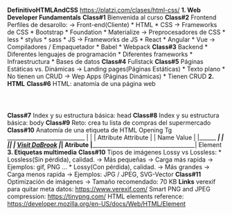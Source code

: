 **DefinitivoHTMLAndCSS**
    https://platzi.com/clases/html-css/
**1. Web Developer Fundamentals**
    **Class#1**
        Bienvenida al curso
    **Class#2**
        Frontend
            Perfiles de desarollo:
                -> Front-end(Cliente)
                    * HTML
                    * CSS
                        -> Frameworks de CSS
                            * Bootstrap
                            * Foundation
                            * Materialize
                        -> Preprocesadores de CSS
                            * less
                            * stylus
                            * sass
                    * JS
                        -> Frameworks de JS
                            * React
                            * Angular
                            * Vue
                        -> Compiladores / Empaquetador
                            * Babel
                            * Webpack
    **Class#3**
        Backend
            * Diferentes lenguajes de programación
            * Diferentes frameworks
            * Infraestructura
            * Bases de datos
    **Class#4**
        Fullstack
    **Class#5**
        Páginas Estáticas vs. Dinámicas
            -> Landing pages(Páginas Estáticas)
                * Texto plano
                * No tienen un CRUD
            -> Wep Apps (Páginas Dinámicas)
                * Tienen CRUD
**2. HTML**
    **Class#6**
        HTML: anatomía de una página web
        <html>
            <header>
            </header>
            <body>
            </body>
            <footer>
            </footer>
        </html>
    **Class#7**
        Index y su estructura básica: head
    **Class#8**
        Index y su estructura básica: body
    **Class#9**
        Reto: crea tu lista de compras del supermercado
    **Class#10**
        Anatomía de una etiqueta de HTML
                    Opening Tg
             ____________________________
            |                           |
            | Attribute     Attribute   |
            |   Name          Value     |
            |______  ___________________|
            |      ||                   |
            <a href="http://dabrook.org">Visit DaBrook</a>
            |___________________________|
                    Atribute
            |_____________________________________________|
                                Element
**3. Etiquetas multimedia**
    **Class#10**
        Tipos de imágenes
            Lossy vs Lossless:
                * Lossless(Sin pérdida), calidad.
                    -> Más pequeñas
                    -> Carga más rapida
                    -> Ejemplos: gif, PNG ...
                * Lossy(Con pérdida), calidad.
                    -> Más grandes
                    -> Carga menos rapida
                    -> Ejemplos: JPG / JPEG, SVG-Vector
    **Class#11**
        Optimización de imágenes
            -> Tamaño recomendado: 70 KB
**Links**
    verexif para quitar meta datos:
        https://www.verexif.com/
    Smart PNG and JPEG compression:
        https://tinypng.com/
    HTML elements reference:
        https://developer.mozilla.org/en-US/docs/Web/HTML/Element
